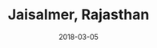 ---
title: Jaisalmer, Rajasthan
date: 2018-03-05
countries:
  - India
resources:
  - src: feature.jpg
    params: 
      weight: 0
  - src: DSCF3337.jpg
    params: 
      weight: 1
  - src: DSCF3334.jpg
    params: 
      weight: 2
  - src: DSCF3323.jpg
    params: 
      weight: 3
  - src: DSCF3330.jpg
    params: 
      weight: 4
  - src: DSCF3331.jpg
    params: 
      weight: 5
  - src: DSCF3299.jpg
    params: 
      weight: 6
  - src: DSCF3281.jpg
    params: 
      weight: 7
  - src: DSCF2979.jpg
    params: 
      weight: 8
---